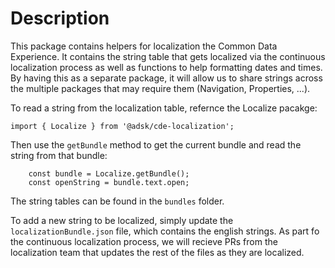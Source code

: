 Description
===========

This package contains helpers for localization the Common Data Experience. It contains the string table that gets localized via the continuous localization process as well as functions to help formatting dates and times. By having this as a separate package, it will allow us to share strings across the multiple packages that may require them (Navigation, Properties, ...).

To read a string from the localization table, refernce the Localize pacakge:
```
import { Localize } from '@adsk/cde-localization';
```

Then use the `getBundle` method to get the current bundle and read the string from that bundle:
```
    const bundle = Localize.getBundle();
    const openString = bundle.text.open;
```

The string tables can be found in the `bundles` folder.

To add a new string to be localized, simply update the `localizationBundle.json` file, which contains the english strings. As part fo the continuous localization process, we will recieve PRs from the localization team that updates the rest of the files as they are localized.

